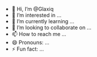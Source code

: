 - 👋 Hi, I’m @Glaxiq
- 👀 I’m interested in ...
- 🌱 I’m currently learning ...
- 💞️ I’m looking to collaborate on ...
- 📫 How to reach me ...
- 😄 Pronouns: ...
- ⚡ Fun fact: ...

<!---
Glaxiq/Glaxiq is a ✨ special ✨ repository because its `README.md` (this file) appears on your GitHub profile.
You can click the Preview link to take a look at your changes.
--->
